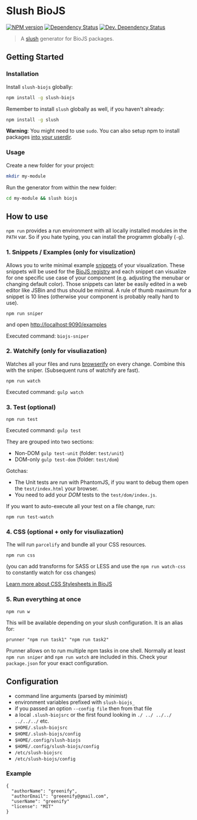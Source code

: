 # Slush BioJS 

[![NPM version][npm-image]][npm-url] [![Dependency Status][daviddm-image]][daviddm-url] [![Dev. Dependency Status][daviddm-dev-image]][daviddm-dev-url]

> A [slush](https://slushjs.github.io/) generator for BioJS packages.


## Getting Started

### Installation

Install `slush-biojs` globally:

```bash
npm install -g slush-biojs
```

Remember to install `slush` globally as well, if you haven't already:

```bash
npm install -g slush
```

__Warning__: You might need to use `sudo`. 
You can also setup npm to install packages [into your userdir](https://github.com/sindresorhus/guides/blob/master/npm-global-without-sudo.md).

### Usage

Create a new folder for your project:

```bash
mkdir my-module
```

Run the generator from within the new folder:

```bash
cd my-module && slush biojs
```


How to use
-----------

`npm run` provides a run environment with all locally installed modules in the
`PATH` var. So if you hate typing, you can install the programm globally (`-g`).

### 1. Snippets / Examples (only for visulization)

Allows you to write minimal example [snippets](https://github.com/biojs/biojs-sniper) of your visualization.
These snippets will be used for the [BioJS registry](http://biojs.io) and each snippet can visualize for one specific use case of your component (e.g. adjusting the menubar or changing default color). Those snippets can later be easily edited in a web editor like JSBin and thus should be minimal. A rule of thumb maximum for a snippet is 10 lines (otherwise your component is probably really hard to use).

~~~
npm run sniper
~~~

and open [http://localhost:9090/examples](http://localhost:9090/examples)

Executed command: `biojs-sniper`

### 2. Watchify (only for visuliazation)

Watches all your files and runs [browserify](http://browserify.org) on every change.
Combine this with the sniper.
(Subsequent runs of watchify are fast).

~~~
npm run watch
~~~

Executed command: `gulp watch`

### 3. Test (optional)

~~~
npm run test
~~~

Executed command: `gulp test`

They are grouped into two sections:

* Non-DOM `gulp test-unit` (folder: `test/unit`)
* DOM-only `gulp test-dom` (folder: `test/dom`)

Gotchas:

* The Unit tests are run with PhantomJS, if you want to debug them open the `test/index.html` 
your browser.
* You need to add your _DOM_ tests to the `test/dom/index.js`.

If you want to auto-execute all your test on a file change, run:

~~~
npm run test-watch
~~~

### 4. CSS (optional + only for visuliazation)

The will run `parcelify` and bundle all your CSS resources.

~~~
npm run css
~~~

(you can add transforms for SASS or LESS and use the `npm run watch-css` to constantly watch for css changes)

[Learn more about CSS Stylesheets in BioJS](https://github.com/biojs/biojs/wiki/Adding-CSS-stylesheets)

### 5. Run everything at once

~~~
npm run w
~~~

This will be available depending on your slush configuration.
It is an alias for:

~~~
prunner "npm run task1" "npm run task2"
~~~

Prunner allows on to run multiple npm tasks in one shell.
Normally at least `npm run sniper` and `npm run watch` are included in this. Check your `package.json` for your exact configuration.

Configuration
---------------

* command line arguments (parsed by minimist)
* environment variables prefixed with `slush-biojs_`
* if you passed an option `--config file` then from that file
* a local `.slush-biojsrc` or the first found looking in `./ ../ ../../ ../../../` etc.
* `$HOME/.slush-biojsrc`
* `$HOME/.slush-biojs/config`
* `$HOME/.config/slush-biojs`
* `$HOME/.config/slush-biojs/config`
* `/etc/slush-biojsrc`
* `/etc/slush-biojs/config`

### Example

```
{
  "authorName": "greenify",
  "authorEmail": "greeenify@gmail.com",
  "userName": "greenify"
  "license": "MIT"
}
```

[npm-url]: https://npmjs.org/package/slush-biojs
[npm-image]: https://badge.fury.io/js/slush-biojs.svg
[daviddm-url]: https://david-dm.org/biojs/slush-biojs
[daviddm-image]: https://david-dm.org/biojs/slush-biojs.svg?theme=shields.io
[daviddm-dev-url]: https://david-dm.org/biojs/slush-biojs#info=devDependencies
[daviddm-dev-image]: https://david-dm.org/biojs/slush-biojs/dev-status.svg?theme=shields.io
